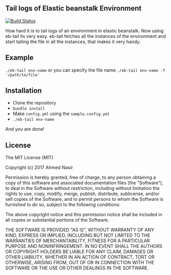 ## Tail logs of Elastic beanstalk Environment
[![Build Status](https://travis-ci.org/ahmednasir91/eb-tail.svg?branch=master)](https://travis-ci.org/ahmednasir91/eb-tail)

How hard it is to tail logs of an environment in elastic beanstalk. Now using eb-tail its very easy. eb-tail fetches all the instances of the environment and start tailing the file in all the instances, that makes it very handy.

## Example
`./eb-tail env-name`
or you can specify the file name
`./eb-tail env-name -f '/path/to/file'`

## Installation
- Clone the repository
- `bundle install`
- Make `config.yml` using the `sample.config.yml`
- `./eb-tail env-name`

And you are done!


## License

The MIT License (MIT)

Copyright (c) 2017 Ahmed Nasir

Permission is hereby granted, free of charge, to any person obtaining a copy
of this software and associated documentation files (the "Software"), to deal
in the Software without restriction, including without limitation the rights
to use, copy, modify, merge, publish, distribute, sublicense, and/or sell
copies of the Software, and to permit persons to whom the Software is
furnished to do so, subject to the following conditions:

The above copyright notice and this permission notice shall be included in all
copies or substantial portions of the Software.

THE SOFTWARE IS PROVIDED "AS IS", WITHOUT WARRANTY OF ANY KIND, EXPRESS OR
IMPLIED, INCLUDING BUT NOT LIMITED TO THE WARRANTIES OF MERCHANTABILITY,
FITNESS FOR A PARTICULAR PURPOSE AND NONINFRINGEMENT. IN NO EVENT SHALL THE
AUTHORS OR COPYRIGHT HOLDERS BE LIABLE FOR ANY CLAIM, DAMAGES OR OTHER
LIABILITY, WHETHER IN AN ACTION OF CONTRACT, TORT OR OTHERWISE, ARISING FROM,
OUT OF OR IN CONNECTION WITH THE SOFTWARE OR THE USE OR OTHER DEALINGS IN THE
SOFTWARE.
